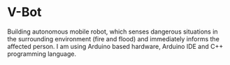 # V-Bot
Building autonomous mobile robot, which senses dangerous situations in the surrounding environment (fire and flood) and immediately informs the affected person. 
I am using Arduino based hardware, Arduino IDE and C++ programming language.
